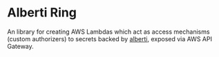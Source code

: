 # Alberti Ring
An library for creating AWS Lambdas which act as access mechanisms (custom authorizers) to secrets backed by [alberti](https://github.com/ocelotconsulting/alberti), exposed via AWS API Gateway.
